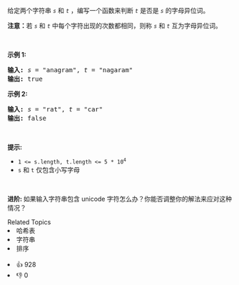 <p>给定两个字符串 <code><em>s</em></code> 和 <code><em>t</em></code> ，编写一个函数来判断 <code><em>t</em></code> 是否是 <code><em>s</em></code> 的字母异位词。</p>

<p><strong>注意：</strong>若&nbsp;<code><em>s</em></code> 和 <code><em>t</em></code><em>&nbsp;</em>中每个字符出现的次数都相同，则称&nbsp;<code><em>s</em></code> 和 <code><em>t</em></code><em>&nbsp;</em>互为字母异位词。</p>

<p>&nbsp;</p>

<p><strong>示例&nbsp;1:</strong></p>

<pre>
<strong>输入:</strong> <em>s</em> = "anagram", <em>t</em> = "nagaram"
<strong>输出:</strong> true
</pre>

<p><strong>示例 2:</strong></p>

<pre>
<strong>输入:</strong> <em>s</em> = "rat", <em>t</em> = "car"
<strong>输出: </strong>false</pre>

<p>&nbsp;</p>

<p><strong>提示:</strong></p>

<ul> 
 <li><code>1 &lt;= s.length, t.length &lt;= 5 * 10<sup>4</sup></code></li> 
 <li><code>s</code> 和 <code>t</code>&nbsp;仅包含小写字母</li> 
</ul>

<p>&nbsp;</p>

<p><strong>进阶:&nbsp;</strong>如果输入字符串包含 unicode 字符怎么办？你能否调整你的解法来应对这种情况？</p>

<div><div>Related Topics</div><div><li>哈希表</li><li>字符串</li><li>排序</li></div></div><br><div><li>👍 928</li><li>👎 0</li></div>